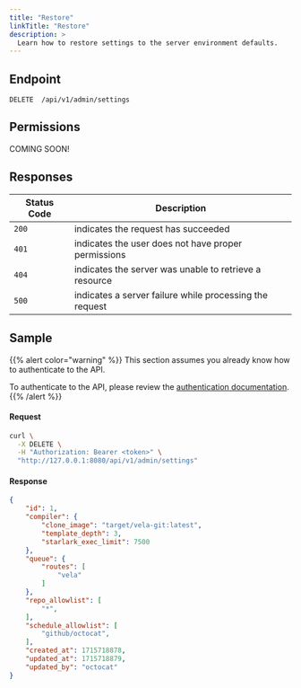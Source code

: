 ```yaml
---
title: "Restore"
linkTitle: "Restore"
description: >
  Learn how to restore settings to the server environment defaults.
---
```


## Endpoint

```
DELETE  /api/v1/admin/settings
```

## Permissions

COMING SOON!

## Responses

| Status Code | Description                                                |
| ----------- | ---------------------------------------------------------- |
| `200`       | indicates the request has succeeded                        |
| `401`       | indicates the user does not have proper permissions        |
| `404`       | indicates the server was unable to retrieve a resource     |
| `500`       | indicates a server failure while processing the request    |

## Sample

{{% alert color="warning" %}}
This section assumes you already know how to authenticate to the API.

To authenticate to the API, please review the [authentication documentation](/docs/reference/api/authentication/).
{{% /alert %}}

#### Request

```sh
curl \
  -X DELETE \
  -H "Authorization: Bearer <token>" \
  "http://127.0.0.1:8080/api/v1/admin/settings"
```

#### Response

```json
{
	"id": 1,
	"compiler": {
		"clone_image": "target/vela-git:latest",
		"template_depth": 3,
		"starlark_exec_limit": 7500
	},
	"queue": {
		"routes": [
			"vela"
		]
	},
	"repo_allowlist": [
		"*",
	],
	"schedule_allowlist": [
		"github/octocat",
	],
	"created_at": 1715718878,
	"updated_at": 1715718879,
	"updated_by": "octocat"
}
```
